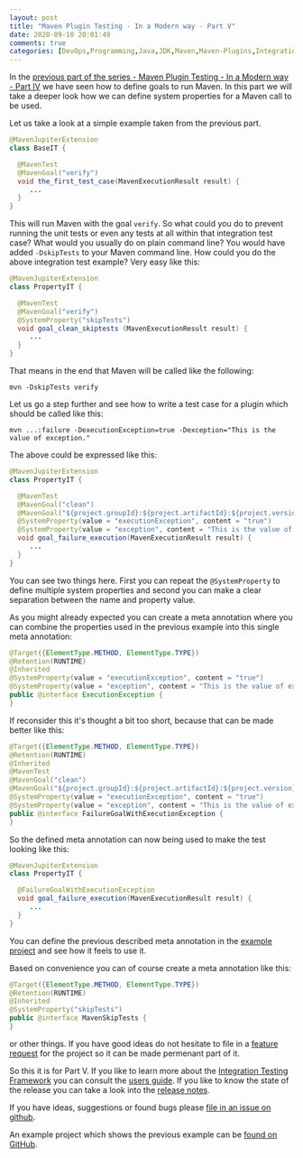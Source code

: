 ```yaml
---
layout: post
title: "Maven Plugin Testing - In a Modern way - Part V"
date: 2020-09-10 20:01:49
comments: true
categories: [DevOps,Programming,Java,JDK,Maven,Maven-Plugins,Integration Testing Framework]
---
```

In the [previous part of the series - Maven Plugin Testing - In a Modern way - Part IV](https://blog.soebes.de/blog/2020/08/30/itf-part-iv/)
we have seen how to define goals to run Maven. In this part we will take a 
deeper look how we can define system properties for a Maven call to be used.

Let us take a look at a simple example taken from the previous part.
```java
@MavenJupiterExtension
class BaseIT {

  @MavenTest
  @MavenGoal("verify")
  void the_first_test_case(MavenExecutionResult result) {
     ...
  }
}
```
This will run Maven with the goal `verify`. So what could you do to prevent
running the unit tests or even any tests at all within that integration test case? 
What would you usually do on plain command line? You would have added `-DskipTests` 
to your Maven command line. How could you do the above integration test example? 
Very easy like this:
```java
@MavenJupiterExtension
class PropertyIT {

  @MavenTest
  @MavenGoal("verify")
  @SystemProperty("skipTests")
  void goal_clean_skiptests (MavenExecutionResult result) {
     ...
  }
}
```
That means in the end that Maven will be called like the following:
```
mvn -DskipTests verify
```
Let us go a step further and see how to write a test case for a plugin which should be 
called like this:
```
mvn ...:failure -DexecutionException=true -Dexception="This is the value of exception."
``` 
The above could be expressed like this:
```java
@MavenJupiterExtension
class PropertyIT {

  @MavenTest
  @MavenGoal("clean")
  @MavenGoal("${project.groupId}:${project.artifactId}:${project.version}:failure")
  @SystemProperty(value = "executionException", content = "true")
  @SystemProperty(value = "exception", content = "This is the value of exception.")
  void goal_failure_execution(MavenExecutionResult result) {
     ...
  }
}
```
You can see two things here. First you can repeat the `@SystemProperty` to define
multiple system properties and second you can make a clear separation between
the name and property value.

As you might already expected you can create a meta annotation where you can 
combine the properties used in the previous example into this single meta
annotation: 
```java
@Target({ElementType.METHOD, ElementType.TYPE})
@Retention(RUNTIME)
@Inherited
@SystemProperty(value = "executionException", content = "true")
@SystemProperty(value = "exception", content = "This is the value of exception.")
public @interface ExecutionException {
}
```
If reconsider this it's thought a bit too short, because that can be made better like this:
```java
@Target({ElementType.METHOD, ElementType.TYPE})
@Retention(RUNTIME)
@Inherited
@MavenTest
@MavenGoal("clean")
@MavenGoal("${project.groupId}:${project.artifactId}:${project.version}:failure")
@SystemProperty(value = "executionException", content = "true")
@SystemProperty(value = "exception", content = "This is the value of exception.")
public @interface FailureGoalWithExecutionException {
}
```
So the defined meta annotation can now being used to make the test looking like this:
```java
@MavenJupiterExtension
class PropertyIT {

  @FailureGoalWithExecutionException
  void goal_failure_execution(MavenExecutionResult result) {
     ...
  }
}
```
You can define the previous described meta annotation in the [example project][example-v] 
and see how it feels to use it.

Based on convenience you can of course create a meta annotation like this:
```java
@Target({ElementType.METHOD, ElementType.TYPE})
@Retention(RUNTIME)
@Inherited
@SystemProperty("skipTests")
public @interface MavenSkipTests {
}
```
or other things. If you have good ideas do not hesitate to file in a [feature request][issue]
for the project so it can be made permenant part of it.

So this it is for Part V. If you like to learn more about the [Integration Testing Framework][itf] 
you can consult the [users guide][users-guide]. If you like to know the state of the release you 
can take a look into the [release notes][release-notes].

If you have ideas, suggestions or found bugs please [file in an issue on github][issue].

An example project which shows the previous example can be [found on GitHub][example-v].

<!-- 
Part V:
 - System Properties via @SystemProperty
 - Singly property
 - Multiple properties
 - Meta annotation
 - @MavenSkipTest (meta annotation)
 
Part X:
 - Maven Profiles
 - Single profile
 - Multiple profiles
 - Meta annotation

Part V:
 - Grouping Test Cases
   - Nested classes
 - common local cache
 - Predefined repository content

Part IV:
 - Profiles on interface level.
 - Goals on interface level.
 - Options on interface level? (reconsider?)

XXX
 - Executing on different platforms (Enabled/Disabled)
 - Execution on different JDK versions (Enabled/Disabled)
 - Executing different Maven versions? (check this?)

Part X+2:
 - Single Project with several executions

Part X+3:
 - Checking JAR/WAR content.
 - Parallelization of IT's.
 
 -->





[issue]: https://github.com/khmarbaise/maven-it-extension/issues
[users-guide]: https://khmarbaise.github.io/maven-it-extension/itf-documentation/usersguide/usersguide.html
[release-notes]: https://khmarbaise.github.io/maven-it-extension/itf-documentation/release-notes/release-notes.html
[background]: https://khmarbaise.github.io/maven-it-extension/itf-documentation/background/background.html
[itf]: https://github.com/khmarbaise/maven-it-extension
[junit-jupiter]: https://junit.org/junit5/docs/current/user-guide/
[junit-jupiter-extension]: https://junit.org/junit5/docs/current/user-guide/#extensions
[assertj]: https://assertj.github.io/doc/
[maven-failsafe-plugin]: https://maven.apache.org/surefire/maven-failsafe-plugin/index.html
[maven]: https://maven.apache.org
[containssubsequence]: https://www.javadoc.io/doc/org.assertj/assertj-core/latest/org/assertj/core/api/ListAssert.html#containsSubsequence(ELEMENT...)
[mavenexecutionresult]: https://javadoc.io/doc/com.soebes.itf.jupiter.extension/itf-extension-maven/latest/com/soebes/itf/jupiter/maven/MavenExecutionResult.html
[example-v]: https://github.com/khmarbaise/itf-example-article-part-v
[lifecycle]: https://maven.apache.org/guides/introduction/introduction-to-the-lifecycle.html